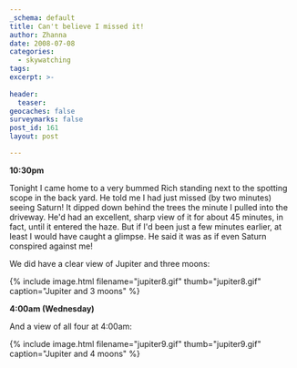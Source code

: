```yaml
---
_schema: default
title: Can't believe I missed it!
author: Zhanna
date: 2008-07-08
categories:
  - skywatching  
tags:
excerpt: >- 
  
header:
  teaser:
geocaches: false
surveymarks: false
post_id: 161
layout: post

---
```


**10:30pm**

Tonight I came home to a very bummed Rich standing next to the spotting scope in the back yard.  He told me I had just missed (by two minutes) seeing Saturn!  It dipped down behind the trees the minute I pulled into the driveway.  He'd had an excellent, sharp view of it for about 45 minutes, in fact, until it entered the haze.  But if I'd been just a few minutes earlier, at least I would have caught a glimpse.  He said it was as if even Saturn conspired against me!

We did have a clear view of Jupiter and three moons:

{% include image.html filename="jupiter8.gif" thumb="jupiter8.gif" caption="Jupiter and 3 moons" %}

**4:00am (Wednesday)**

And a view of all four at 4:00am:

{% include image.html filename="jupiter9.gif" thumb="jupiter9.gif" caption="Jupiter and 4 moons" %}
